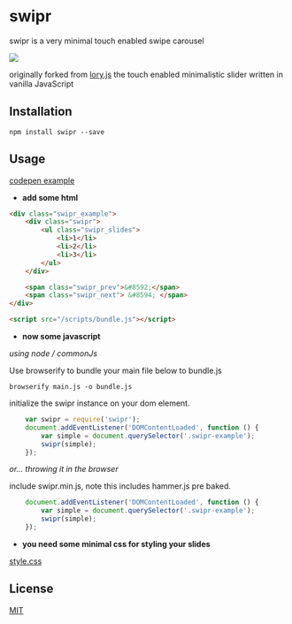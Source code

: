 # swipr

swipr is a very minimal touch enabled swipe carousel

![](http://img1.wikia.nocookie.net/__cb20130426021828/villains/images/thumb/7/78/Swiper.jpg/500px-Swiper.jpg)

originally forked from [lory.js](http://meandmax.github.io/lory/) the touch enabled minimalistic slider written in vanilla JavaScript

## Installation

`npm install swipr --save`

## Usage

[codepen example](http://codepen.io/StevenIseki/pen/uilcC)

- <b>add some html</b>

```html
<div class="swipr_example">
    <div class="swipr">
        <ul class="swipr_slides">
            <li>1</li>
            <li>2</li>
            <li>3</li>
        </ul>
    </div>

    <span class="swipr_prev">&#8592;</span>
    <span class="swipr_next"> &#8594; </span>
</div>

<script src="/scripts/bundle.js"></script>
```

- <b>now some javascript</b>

<i>using node / commonJs</i>

Use browserify to bundle your main file below to bundle.js

`browserify main.js -o bundle.js`

initialize the swipr instance on your dom element.

```javascript
    var swipr = require('swipr');
    document.addEventListener('DOMContentLoaded', function () {
        var simple = document.querySelector('.swipr-example');
        swipr(simple);
    });
```

<i>or... throwing it in the browser</i>

include swipr.min.js, note this includes hammer.js pre baked.

```javascript
    document.addEventListener('DOMContentLoaded', function () {
        var simple = document.querySelector('.swipr-example');
        swipr(simple);
    });
```

- <b>you need some minimal css for styling your slides</b>

[style.css](https://raw.githubusercontent.com/isekivacenz/swipr/master/example/styles.css)

## License

[MIT](http://isekivacenz.mit-license.org/)
